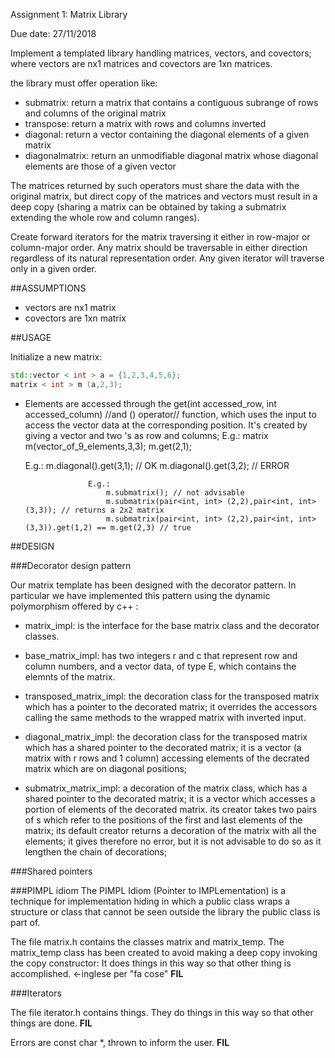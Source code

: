Assignment 1: Matrix Library

Due date: 27/11/2018 

Implement a templated library handling matrices, vectors, and covectors; where vectors are nx1 matrices and covectors are 1xn matrices.

the library must offer operation like:

* submatrix: return a matrix that contains a contiguous subrange of rows and columns of the original matrix
* transpose: return a matrix with rows and columns inverted
* diagonal: return a vector containing the diagonal elements of a given matrix
* diagonalmatrix: return an unmodifiable diagonal matrix whose diagonal elements are those of a given vector

The matrices returned by such operators must share the data with the original matrix, but direct copy of the matrices and vectors must result in a deep copy (sharing a matrix can be obtained by taking a submatrix extending the whole row and column ranges).

Create forward iterators for the matrix traversing it either in row-major or column-major order. Any matrix should be traversable in either direction regardless of its natural representation order. Any given iterator will traverse only in a given order.

##ASSUMPTIONS

* vectors are nx1 matrix
* covectors are 1xn matrix

##USAGE

Initialize a new matrix:

``` c++
std::vector < int > a = {1,2,3,4,5,6};
matrix < int > m (a,2,3);
```

* Elements are accessed through the get(int accessed_row, int accessed_column) //and () operator// function, which uses the input to access the vector data at the corresponding position.
     It's created by giving a vector<E> and two <int>'s as row and columns;
             E.g.:
                 matrix<double> m(vector_of_9_elements,3,3);
                 m.get(2,1);
                 
                 
    E.g.:
            m.diagonal().get(3,1); // OK 
            m.diagonal().get(3,2); // ERROR
            
            
                    E.g.:
                        m.submatrix(); // not advisable
                        m.submatrix(pair<int, int> (2,2),pair<int, int>(3,3)); // returns a 2x2 matrix
                        m.submatrix(pair<int, int> (2,2),pair<int, int>(3,3)).get(1,2) == m.get(2,3) // true



##DESIGN

###Decorator design pattern

Our matrix template has been designed with the decorator pattern. In particular we have implemented this pattern using the dynamic polymorphism offered by c++ :

* matrix_impl: is the interface for the base matrix class and the decorator classes. 

* base_matrix_impl: has two integers r and c that represent row and column numbers, and a vector data, of type E, which contains the elemnts of the matrix. 

* transposed_matrix_impl:
        the decoration class for the transposed matrix which has a pointer to the decorated matrix;
        it overrides the accessors calling the same methods to the wrapped matrix with inverted input. 

* diagonal_matrix_impl:
        the decoration class for the transposed matrix which has a shared pointer to the decorated matrix;
        it is a vector (a matrix with r rows and 1 column) accessing elements of the decrated matrix which are on diagonal positions;
    
         
* submatrix_matrix_impl:
        a decoration of the matrix class, which has a shared pointer to the decorated matrix;
        it is a vector which accesses a portion of elements of the decorated matrix.
        its creator takes two pairs of <int>s which refer to the positions of the first and last elements of the matrix;
        its default creator returns a decoration of the matrix with all the elements; it gives therefore no error, but it is not advisable to do so as it lengthen the chain of decorations;

###Shared pointers

###PIMPL idiom
The PIMPL Idiom (Pointer to IMPLementation) is a technique for implementation hiding in which a public class wraps a structure or class that cannot be seen outside the library the public class is part of.

The file matrix.h contains the classes matrix and matrix_temp.
The matrix_temp class has been created to avoid making a deep copy invoking the copy constructor:
It does things in this way so that other thing is accomplished. <-inglese per "fa cose" **FIL**

###Iterators

The file iterator.h contains things. They do things in this way so that other things are done. **FIL**

Errors are const char *, thrown to inform the user. **FIL**
